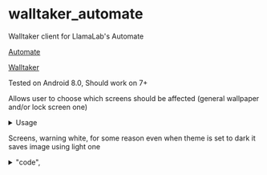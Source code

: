 # walltaker_automate


Walltaker client for LlamaLab's Automate


[Automate](https://llamalab.com/automate/)


[Walltaker](https://github.com/PawCorp/walltaker)



Tested on Android 8.0, Should work on 7+

Allows user to choose which screens should be affected (general wallpaper and/or lock screen one)


<details>
  <summary>Usage</summary>  

  After importing it into Automate and starting you'll get two dialogs, first asks you for id of your list, second to select which screens it should affect.
 </details>


Screens, warning white, for some reason even when theme is set to dark it saves image using light one 
<details> 
  <summary> "code", </summary>  

![code](/images/Walltaker.png)

</details>
